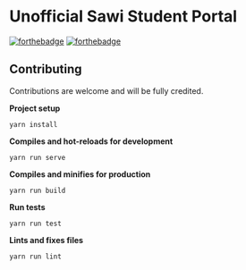 # Unofficial Sawi Student Portal

[![forthebadge](https://forthebadge.com/images/badges/gluten-free.svg)](https://forthebadge.com)
[![forthebadge](https://forthebadge.com/images/badges/built-with-love.svg)](https://forthebadge.com)

## Contributing

Contributions are welcome and will be fully credited.

**Project setup**
```
yarn install
```

**Compiles and hot-reloads for development**
```
yarn run serve
```

**Compiles and minifies for production**
```
yarn run build
```

**Run tests**
```
yarn run test
```

**Lints and fixes files**
```
yarn run lint
```